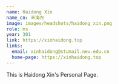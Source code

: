 ```yaml
---
name: Haidong Xin
name_cn: 辛海东
image: images/headshots/haidong_xin.png
role: ms
year: 301
link: https://xinhaidong.top
links:
  email: xinhaidong@stumail.neu.edu.cn
  home-page: https://xinhaidong.top
---
```


This is Haidong Xin's Personal Page.